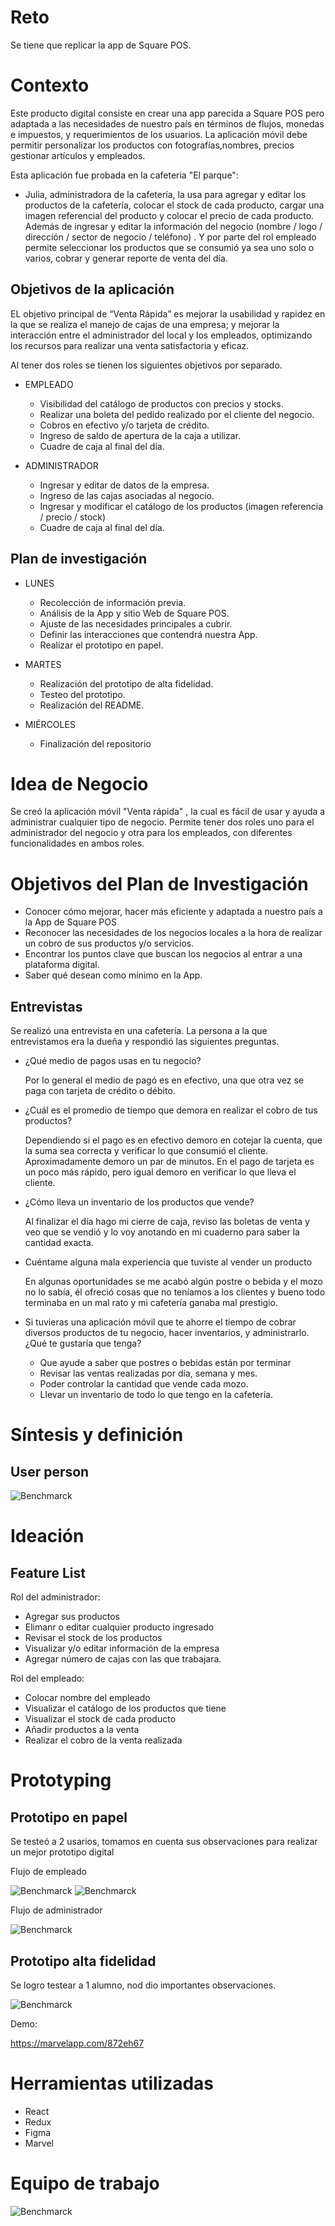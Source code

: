 # Reto

Se tiene que  replicar la app de Square POS.

# Contexto

Este producto digital   consiste en   crear una app parecida a Square POS pero adaptada a las necesidades de nuestro país en términos de flujos, monedas e impuestos, y requerimientos de los usuarios. La aplicación móvil debe  permitir personalizar los productos con fotografías,nombres, precios gestionar artículos y empleados.

Esta aplicación fue probada en la cafeteria "El parque":

  * Julia, administradora de la cafetería, la usa para agregar y editar los productos de la cafetería, colocar el stock de cada producto, cargar una imagen referencial del      producto y colocar el precio de cada producto. Además de ingresar y editar la información del negocio (nombre / logo / dirección / sector de negocio / teléfono) . Y por     parte del rol empleado permite seleccionar los productos que se consumió ya sea uno solo o varios, cobrar y generar reporte de venta del día.

## Objetivos de la aplicación

EL objetivo principal de “Venta Rápida” es mejorar la usabilidad y rapidez en la que se realiza el manejo de cajas de una empresa; y mejorar la interacción entre el administrador del local y los empleados, optimizando los recursos para realizar una venta satisfactoria y eficaz.

Al tener  dos roles se tienen los siguientes objetivos por separado.

* EMPLEADO

    * Visibilidad del catálogo de productos con precios y stocks.
    * Realizar una boleta del pedido realizado por el cliente del negocio.
    * Cobros en efectivo y/o tarjeta de crédito.
    * Ingreso de saldo de apertura de la caja a utilizar.
    * Cuadre de caja al final del día.

* ADMINISTRADOR

    * Ingresar y editar de datos de la empresa.
    * Ingreso de las cajas asociadas al negocio.
    * Ingresar y modificar el catálogo de los productos (imagen referencia / precio / stock)
    * Cuadre de caja al final del día.

## Plan de investigación

  * LUNES
  
      * Recolección de información previa.
      * Análisis de la App y sitio Web de Square POS.
      * Ajuste de las necesidades principales a cubrir.
      * Definir las interacciones que contendrá nuestra App.
      * Realizar el prototipo en papel.


  * MARTES 

     * Realización del prototipo de alta fidelidad.
     * Testeo del prototipo.
     * Realización del README.

  * MIÉRCOLES 

     * Finalización del repositorio

# Idea de Negocio

Se creó  la aplicación móvil "Venta rápida" , la cual es  fácil de usar y ayuda a administrar cualquier tipo de negocio. Permite tener dos roles uno para el administrador del negocio y otra para los empleados, con diferentes funcionalidades en ambos roles.

# Objetivos del Plan de Investigación

* Conocer cómo mejorar, hacer más eficiente y adaptada a nuestro país a la App de Square POS
* Reconocer las necesidades de los negocios locales a la hora de realizar un cobro de sus productos y/o servicios.
* Encontrar los puntos clave que buscan los negocios al entrar a una plataforma digital.
* Saber qué desean como mínimo en la App.


## Entrevistas

Se realizó una entrevista en una cafetería. La persona a la que entrevistamos era la dueña y respondió las siguientes preguntas.

+ ¿Qué medio de pagos usas en tu negocio?

    Por lo general el medio de pagó es en efectivo, una que otra vez se paga con tarjeta de crédito o débito. 

* ¿Cuál es el promedio de tiempo que demora en realizar el cobro de tus productos?

    Dependiendo si el pago es en efectivo demoro en cotejar la cuenta, que la suma sea correcta y verificar lo que consumió el cliente. Aproximadamente demoro un par de minutos.
    En el pago de tarjeta es un poco más rápido, pero igual demoro en verificar lo que lleva el cliente. 

* ¿Cómo lleva un inventario de los productos que vende?

    Al finalizar el día hago mi cierre de caja, reviso las boletas de venta y veo que se vendió y lo voy anotando en mi cuaderno para saber la cantidad exacta.

* Cuéntame alguna mala experiencia que tuviste al vender un producto
    
    En algunas oportunidades se me acabó algún postre o bebida y el mozo no lo sabía, él ofreció cosas que no teníamos a los clientes y bueno todo terminaba en un mal rato y mi cafetería ganaba mal prestigio.

* Si tuvieras una aplicación móvil que te ahorre el tiempo de cobrar diversos productos de tu negocio, hacer inventarios, y               administrarlo. ¿Qué te gustaría que tenga?

    * Que ayude a saber que postres o bebidas están por terminar
    * Revisar las ventas realizadas por día, semana y mes.
    * Poder controlar la cantidad que vende cada mozo.
    * Llevar un inventario  de todo lo que tengo en la cafetería.



# Síntesis y definición

## User person

![Benchmarck](assets/images/userperson1.png)



# Ideación

## Feature List

Rol del administrador:

  * Agregar  sus productos
  * Elimanr o editar cualquier producto ingresado
  * Revisar el stock de los productos
  * Visualizar y/o editar información de la empresa
  * Agregar número de cajas con las que trabajara.

Rol del empleado:

  * Colocar nombre del empleado
  * Visualizar el catálogo de los productos que tiene
  * Visualizar el stock de cada producto
  * Añadir productos a la venta
  * Realizar el cobro de la venta realizada
  
# Prototyping

## Prototipo en papel

Se testeó a 2 usarios, tomamos en cuenta sus observaciones para realizar un mejor prototipo digital

Flujo de empleado

![Benchmarck](assets/images/papel1.jpg)
![Benchmarck](assets/images/papel2.jpg)

Flujo de administrador

![Benchmarck](assets/images/papel3.jpg)

  


## Prototipo alta fidelidad

  Se logro testear a 1 alumno, nod dio importantes observaciones.

  ![Benchmarck](assets/images/demo.png)
  
  Demo:

  https://marvelapp.com/872eh67


# Herramientas utilizadas

  * React
  * Redux
  * Figma
  * Marvel

# Equipo de trabajo

  ![Benchmarck](assets/images/integrantes.png)
 
  





